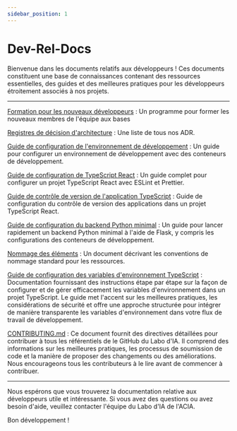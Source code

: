 ```yaml
---
sidebar_position: 1
---
```


# Dev-Rel-Docs

Bienvenue dans les documents relatifs aux développeurs ! Ces documents
constituent une base de connaissances contenant des ressources essentielles, des
guides et des meilleures pratiques pour les développeurs étroitement associés à
nos projets.

---

[Formation pour les nouveaux
développeurs](https://github.com/ai-cfia/dev-rel-docs/blob/main/TRAINING.md) :
Un programme pour former les nouveaux membres de l'équipe aux bases

[Registres de décision
d'architecture](https://github.com/ai-cfia/dev-rel-docs/blob/main/adr/index.md)
: Une liste de tous nos ADR.

[Guide de configuration de l'environnement de
développement](https://github.com/ai-cfia/dev-rel-docs/blob/main/Development-Environment-Setup-Guide/DEV-ENV-SETUP.md)
: Un guide pour configurer un environnement de développement avec des conteneurs
de développement.

[Guide de configuration de TypeScript
React](https://github.com/ai-cfia/dev-rel-docs/blob/main/TypeScript-React-Setup-Guide/REACTSETUP.md)
: Un guide complet pour configurer un projet TypeScript React avec ESLint et
Prettier.

[Guide de contrôle de version de l'application
TypeScript](https://github.com/ai-cfia/dev-rel-docs/blob/main/TypeScript-AppVersion/APPVERSION-SETUP.md)
: Guide de configuration du contrôle de version des applications dans un projet
TypeScript React.

[Guide de configuration du backend Python
minimal](https://github.com/ai-cfia/dev-rel-docs/blob/main/Minimal-Backend-Setup-Guides/PYTHON-BACKEND-SETUP.md)
: Un guide pour lancer rapidement un backend Python minimal à l'aide de Flask, y
compris les configurations des conteneurs de développement.

[Nommage des
éléments](https://github.com/ai-cfia/dev-rel-docs/blob/main/adr/008-naming-convention.md)
: Un document décrivant les conventions de nommage standard pour les ressources.

[Guide de configuration des variables d'environnement
TypeScript](https://github.com/ai-cfia/dev-rel-docs/blob/main/TypeScript-EnvironmentVariables/ENVIRONMENT-VARIABLES-SETUP.md)
: Documentation fournissant des instructions étape par étape sur la façon de
configurer et de gérer efficacement les variables d'environnement dans un projet
TypeScript. Le guide met l'accent sur les meilleures pratiques, les
considérations de sécurité et offre une approche structurée pour intégrer de
manière transparente les variables d'environnement dans votre flux de travail de
développement.

[CONTRIBUTING.md](https://github.com/ai-cfia/.github/blob/main/profile/CONTRIBUTING.md)
: Ce document fournit des directives détaillées pour contribuer à tous les
référentiels de le GitHub du Labo d'IA. Il comprend des informations sur les
meilleures pratiques, les processus de soumission de code et la manière de
proposer des changements ou des améliorations. Nous encourageons tous les
contributeurs à le lire avant de commencer à contribuer.

---

Nous espérons que vous trouverez la documentation relative aux développeurs
utile et intéressante. Si vous avez des questions ou avez besoin d'aide,
veuillez contacter l'équipe du Labo d'IA de l'ACIA.

Bon développement !
